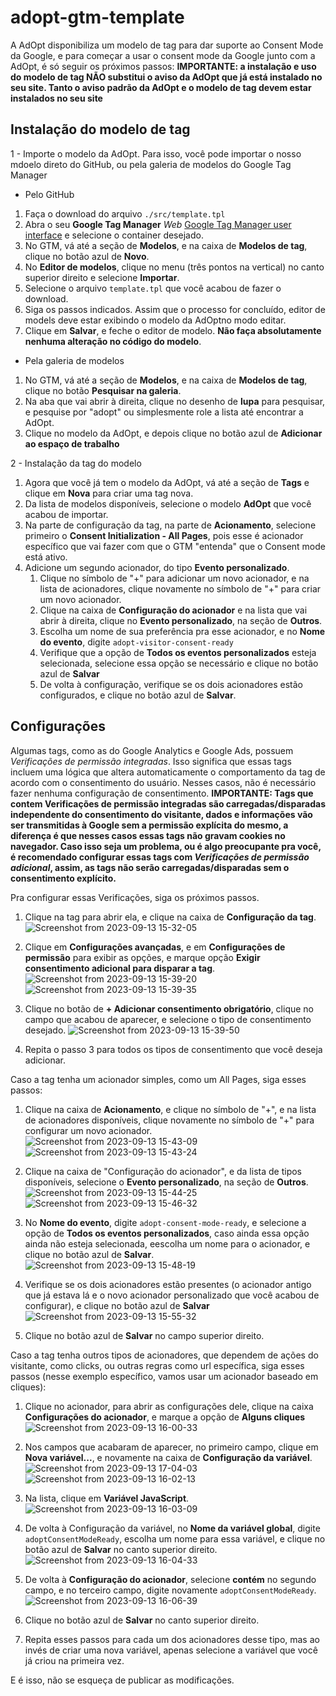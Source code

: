 # adopt-gtm-template

A AdOpt disponibiliza um modelo de tag para dar suporte ao Consent Mode da Google, e para começar a usar o consent mode da Google junto com a AdOpt, é só seguir os próximos passos:
**IMPORTANTE: a instalação e uso do modelo de tag NÃO substitui o aviso da AdOpt que já está instalado no seu site. Tanto o aviso padrão da AdOpt e o modelo de tag devem estar instalados no seu site**

## Instalação do modelo de tag

1 - Importe o modelo da AdOpt. Para isso, você pode importar o nosso mdoelo direto do GitHub, ou pela galeria de modelos do Google Tag Manager

- Pelo GitHub
1. Faça o download do arquivo `./src/template.tpl`
2. Abra o seu **Google Tag Manager** *Web* [Google Tag Manager user interface](https://tagmanager.google.com/) e selecione o container desejado.
3. No GTM, vá até a seção de **Modelos**, e na caixa de **Modelos de tag**, clique no botão azul de **Novo**.
4. No **Editor de modelos**, clique no menu (três pontos na vertical) no canto superior direito e  selecione **Importar**.
5. Selecione o arquivo `template.tpl` que você acabou de fazer o download.
6. Siga os passos indicados. Assim que o processo for concluído, editor de models deve estar exibindo o modelo da AdOptno modo editar.
7. Clique em **Salvar**, e feche o editor de modelo. **Não faça absolutamente nenhuma alteração no código do modelo**.


- Pela galeria de modelos
1. No GTM, vá até a seção de **Modelos**, e na caixa de **Modelos de tag**, clique no botão **Pesquisar na galeria**.
2. Na aba que vai abrir à direita, clique no desenho de **lupa** para pesquisar, e pesquise por "adopt" ou simplesmente role a lista até encontrar a AdOpt.
3. Clique no modelo da AdOpt, e depois clique no botão azul de **Adicionar ao espaço de trabalho**

2 - Instalação da tag do modelo
1. Agora que você já tem o modelo da AdOpt, vá até a seção de **Tags** e clique em **Nova** para criar uma tag nova.
2. Da lista de modelos disponíveis, selecione o modelo **AdOpt** que você acabou de importar.
3. Na parte de configuração da tag, na parte de **Acionamento**, selecione primeiro o **Consent Initialization - All Pages**, pois esse é acionador específico que vai fazer com que o GTM "entenda" que o Consent mode está ativo.
4. Adicione um segundo acionador, do tipo **Evento personalizado**.
    1. Clique no símbolo de "+" para adicionar um novo acionador, e na lista de acionadores, clique novamente no símbolo de "+" para criar um novo acionador.
    2. Clique na caixa de **Configuração do acionador** e na lista que vai abrir à direita, clique no **Evento personalizado**, na seção de **Outros**.
    3. Escolha um nome de sua preferência pra esse acionador, e no **Nome do evento**, digite `adopt-visitor-consent-ready`
    4. Verifique que a opção de **Todos os eventos personalizados** esteja selecionada, selecione essa opção se necessário e clique no botão azul de **Salvar**
    5. De volta à configuração, verifique se os dois acionadores estão configurados, e clique no botão azul de **Salvar**.


## Configurações

Algumas tags, como as do Google Analytics e Google Ads, possuem *Verificações de permissão integradas*. Isso significa que essas tags incluem uma lógica que altera automaticamente o comportamento da tag de acordo com o consentimento do usuário. Nesses casos, não é necessário fazer nenhuma configuração de consentimento.
**IMPORTANTE: Tags que contem Verificações de permissão integradas são carregadas/disparadas independente do consentimento do visitante, dados e informações vão ser transmitidas à Google sem a permissão explícita do mesmo, a diferença é que nesses casos essas tags não gravam cookies no navegador. Caso isso seja um problema, ou é algo preocupante pra você, é recomendado configurar essas tags com *Verificações de permissão adicional*, assim, as tags não serão carregadas/disparadas sem o consentimento explícito.**

Pra configurar essas Verificações, siga os próximos passos.


1. Clique na tag para abrir ela, e clique na caixa de **Configuração da tag**.
![Screenshot from 2023-09-13 15-32-05](https://github.com/goadopt/adopt-gtm-template/assets/3474681/4dce40f5-5da0-4ea0-a720-1af26093bef1)

2. Clique em **Configurações avançadas**, e em **Configurações de permissão** para exibir as opções, e marque opção **Exigir consentimento adicional para disparar a tag**.
![Screenshot from 2023-09-13 15-39-20](https://github.com/goadopt/adopt-gtm-template/assets/3474681/f11400be-6a81-44b0-a19f-87052f3bf8fd)
![Screenshot from 2023-09-13 15-39-35](https://github.com/goadopt/adopt-gtm-template/assets/3474681/fe69f31e-0e40-4114-91b8-ba8881c5a87f)

3. Clique no botão de **+ Adicionar consentimento obrigatório**, clique no campo que acabou de aparecer, e selecione o tipo de consentimento desejado.
![Screenshot from 2023-09-13 15-39-50](https://github.com/goadopt/adopt-gtm-template/assets/3474681/56060b78-374e-4682-9070-0285b1c2a4ed)
4. Repita o passo 3 para todos os tipos de consentimento que você deseja adicionar.


Caso a tag tenha um acionador simples, como um All Pages, siga esses passos:

1. Clique na caixa de **Acionamento**, e clique no símbolo de "+", e na lista de acionadores disponíveis, clique novamente no símbolo de "+" para configurar um novo acionador.
![Screenshot from 2023-09-13 15-43-09](https://github.com/goadopt/adopt-gtm-template/assets/3474681/38c1ed7a-367f-4529-98e8-efafab1cc392)
![Screenshot from 2023-09-13 15-43-24](https://github.com/goadopt/adopt-gtm-template/assets/3474681/8072acbb-d256-48e5-9bfa-291a401a765b)

2. Clique na caixa de "Configuração do acionador", e da lista de tipos disponíveis, selecione o **Evento personalizado**, na seção de **Outros**.
![Screenshot from 2023-09-13 15-44-25](https://github.com/goadopt/adopt-gtm-template/assets/3474681/fd875165-9e93-4b93-bef3-3b863232ff1b)
![Screenshot from 2023-09-13 15-46-32](https://github.com/goadopt/adopt-gtm-template/assets/3474681/fbc9a735-1184-4d8d-97ee-2b89f3fd8191)

3. No **Nome do evento**, digite `adopt-consent-mode-ready`, e selecione a opção de **Todos os eventos personalizados**, caso ainda essa opção ainda não esteja selecionada, eescolha um nome para o acionador, e clique no botão azul de **Salvar**.
![Screenshot from 2023-09-13 15-48-19](https://github.com/goadopt/adopt-gtm-template/assets/3474681/1f1fc266-e2d1-4e14-8d45-7c5cf483ccf6)

4. Verifique se os dois acionadores estão presentes (o acionador antigo que já estava lá e o novo acionador personalizado que você acabou de configurar), e clique no botão azul de **Salvar**
![Screenshot from 2023-09-13 15-55-32](https://github.com/goadopt/adopt-gtm-template/assets/3474681/9e1d8bb5-c51d-4cb8-ba7a-30b1aee455c0)

5. Clique no botão azul de **Salvar** no campo superior direito.

Caso a tag tenha outros tipos de acionadores, que dependem de ações do visitante, como clicks, ou outras regras como url específica, siga esses passos (nesse exemplo específico, vamos usar um acionador baseado em cliques):
1. Clique no acionador, para abrir as configurações dele, clique na caixa **Configurações do acionador**, e marque a opção de **Alguns cliques**
![Screenshot from 2023-09-13 16-00-33](https://github.com/goadopt/adopt-gtm-template/assets/3474681/d4804910-a7eb-485c-b284-c8e148475424)

2. Nos campos que acabaram de aparecer, no primeiro campo, clique em **Nova variável...**, e novamente na caixa de **Configuração da variável**.
![Screenshot from 2023-09-13 17-04-03](https://github.com/goadopt/adopt-gtm-template/assets/3474681/1cb3e3bc-ea08-4716-ae33-f00df7bfc1ec)
![Screenshot from 2023-09-13 16-02-13](https://github.com/goadopt/adopt-gtm-template/assets/3474681/65dc20e9-339f-4f9c-8dc4-ecbe4277812d)

3. Na lista, clique em **Variável JavaScript**.  
![Screenshot from 2023-09-13 16-03-09](https://github.com/goadopt/adopt-gtm-template/assets/3474681/721ce69c-4d1c-4af0-832b-27238142674b)

5. De volta à Configuração da variável, no **Nome da variável global**, digite `adoptConsentModeReady`, escolha um nome para essa variável, e clique no botão azul de **Salvar** no canto superior direito.
![Screenshot from 2023-09-13 16-04-33](https://github.com/goadopt/adopt-gtm-template/assets/3474681/91afffe5-8c56-41ab-a1cb-4c1ab8f11f7d)

6. De volta à **Configuração do acionador**, selecione **contém** no segundo campo, e no terceiro campo, digite novamente `adoptConsentModeReady`.
![Screenshot from 2023-09-13 16-06-39](https://github.com/goadopt/adopt-gtm-template/assets/3474681/e168fb9c-629c-4b65-9c3d-8d5c1ae39ee2)

7. Clique no botão azul de **Salvar** no canto superior direito.
8. Repita esses passos para cada um dos acionadores desse tipo, mas ao invés de criar uma nova variável, apenas selecione a variável que você já criou na primeira vez.

E é isso, não se esqueça de publicar as modificações.
